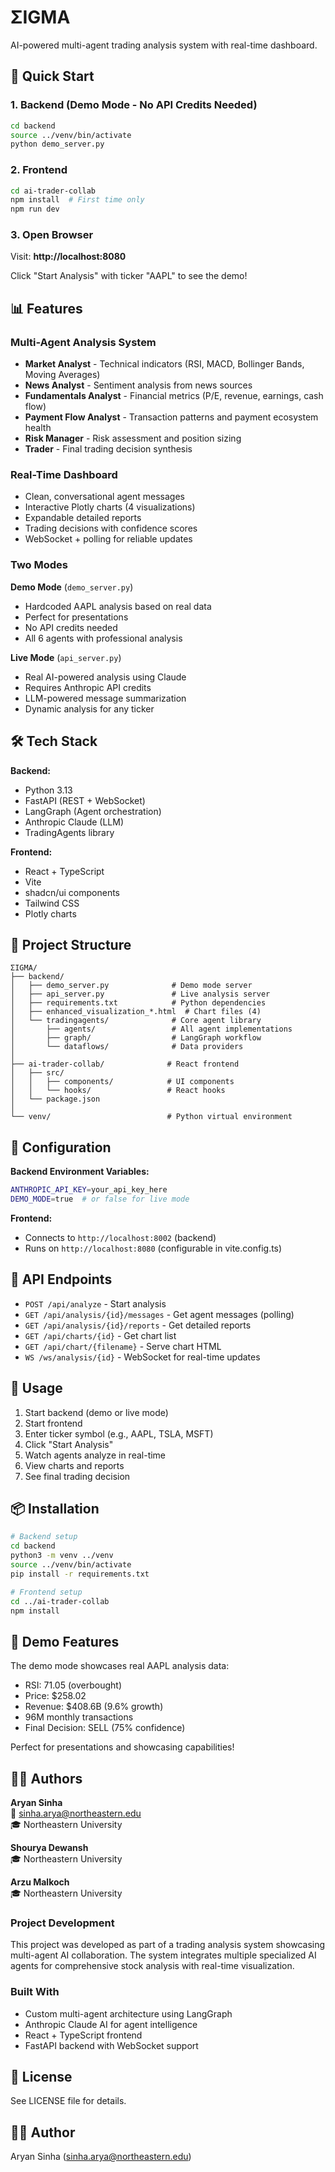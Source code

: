 # ΣIGMA

AI-powered multi-agent trading analysis system with real-time dashboard.

## 🚀 Quick Start

### 1. Backend (Demo Mode - No API Credits Needed)

```bash
cd backend
source ../venv/bin/activate
python demo_server.py
```

### 2. Frontend

```bash
cd ai-trader-collab
npm install  # First time only
npm run dev
```

### 3. Open Browser

Visit: **http://localhost:8080**

Click "Start Analysis" with ticker "AAPL" to see the demo!

## 📊 Features

### Multi-Agent Analysis System
- **Market Analyst** - Technical indicators (RSI, MACD, Bollinger Bands, Moving Averages)
- **News Analyst** - Sentiment analysis from news sources
- **Fundamentals Analyst** - Financial metrics (P/E, revenue, earnings, cash flow)
- **Payment Flow Analyst** - Transaction patterns and payment ecosystem health
- **Risk Manager** - Risk assessment and position sizing
- **Trader** - Final trading decision synthesis

### Real-Time Dashboard
- Clean, conversational agent messages
- Interactive Plotly charts (4 visualizations)
- Expandable detailed reports
- Trading decisions with confidence scores
- WebSocket + polling for reliable updates

### Two Modes

**Demo Mode** (`demo_server.py`)
- Hardcoded AAPL analysis based on real data
- Perfect for presentations
- No API credits needed
- All 6 agents with professional analysis

**Live Mode** (`api_server.py`)
- Real AI-powered analysis using Claude
- Requires Anthropic API credits
- LLM-powered message summarization
- Dynamic analysis for any ticker

## 🛠️ Tech Stack

**Backend:**
- Python 3.13
- FastAPI (REST + WebSocket)
- LangGraph (Agent orchestration)
- Anthropic Claude (LLM)
- TradingAgents library

**Frontend:**
- React + TypeScript
- Vite
- shadcn/ui components
- Tailwind CSS
- Plotly charts

## 📁 Project Structure

```
ΣIGMA/
├── backend/
│   ├── demo_server.py              # Demo mode server
│   ├── api_server.py               # Live analysis server  
│   ├── requirements.txt            # Python dependencies
│   ├── enhanced_visualization_*.html  # Chart files (4)
│   └── tradingagents/              # Core agent library
│       ├── agents/                 # All agent implementations
│       ├── graph/                  # LangGraph workflow
│       └── dataflows/              # Data providers
│
├── ai-trader-collab/              # React frontend
│   ├── src/
│   │   ├── components/            # UI components
│   │   └── hooks/                 # React hooks
│   └── package.json
│
└── venv/                          # Python virtual environment
```

## 🔧 Configuration

**Backend Environment Variables:**
```bash
ANTHROPIC_API_KEY=your_api_key_here
DEMO_MODE=true  # or false for live mode
```

**Frontend:**
- Connects to `http://localhost:8002` (backend)
- Runs on `http://localhost:8080` (configurable in vite.config.ts)

## 📝 API Endpoints

- `POST /api/analyze` - Start analysis
- `GET /api/analysis/{id}/messages` - Get agent messages (polling)
- `GET /api/analysis/{id}/reports` - Get detailed reports
- `GET /api/charts/{id}` - Get chart list
- `GET /api/chart/{filename}` - Serve chart HTML
- `WS /ws/analysis/{id}` - WebSocket for real-time updates

## 🎯 Usage

1. Start backend (demo or live mode)
2. Start frontend
3. Enter ticker symbol (e.g., AAPL, TSLA, MSFT)
4. Click "Start Analysis"
5. Watch agents analyze in real-time
6. View charts and reports
7. See final trading decision

## 📦 Installation

```bash
# Backend setup
cd backend
python3 -m venv ../venv
source ../venv/bin/activate
pip install -r requirements.txt

# Frontend setup
cd ../ai-trader-collab
npm install
```

## 🌟 Demo Features

The demo mode showcases real AAPL analysis data:
- RSI: 71.05 (overbought)
- Price: $258.02
- Revenue: $408.6B (9.6% growth)
- 96M monthly transactions
- Final Decision: SELL (75% confidence)

Perfect for presentations and showcasing capabilities!

## 👨‍💻 Authors

**Aryan Sinha**  
📧 sinha.arya@northeastern.edu  
🎓 Northeastern University

**Shourya Dewansh**  
🎓 Northeastern University

**Arzu Malkoch**  
🎓 Northeastern University

### Project Development
This project was developed as part of a trading analysis system showcasing multi-agent AI collaboration. The system integrates multiple specialized AI agents for comprehensive stock analysis with real-time visualization.

### Built With
- Custom multi-agent architecture using LangGraph
- Anthropic Claude AI for agent intelligence
- React + TypeScript frontend
- FastAPI backend with WebSocket support

## 📄 License

See LICENSE file for details.

## 👨‍💻 Author

Aryan Sinha (sinha.arya@northeastern.edu)

